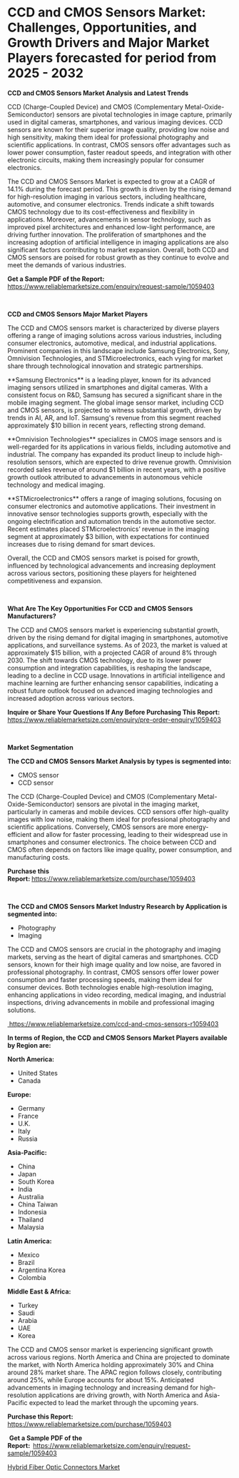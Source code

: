 <p><h1>CCD and CMOS Sensors Market: Challenges, Opportunities, and Growth Drivers and Major Market Players forecasted for period from 2025 - 2032</h1></p><p><strong>CCD and CMOS Sensors Market Analysis and Latest Trends</strong></p>
<p><p>CCD (Charge-Coupled Device) and CMOS (Complementary Metal-Oxide-Semiconductor) sensors are pivotal technologies in image capture, primarily used in digital cameras, smartphones, and various imaging devices. CCD sensors are known for their superior image quality, providing low noise and high sensitivity, making them ideal for professional photography and scientific applications. In contrast, CMOS sensors offer advantages such as lower power consumption, faster readout speeds, and integration with other electronic circuits, making them increasingly popular for consumer electronics.</p><p>The CCD and CMOS Sensors Market is expected to grow at a CAGR of 14.1% during the forecast period. This growth is driven by the rising demand for high-resolution imaging in various sectors, including healthcare, automotive, and consumer electronics. Trends indicate a shift towards CMOS technology due to its cost-effectiveness and flexibility in applications. Moreover, advancements in sensor technology, such as improved pixel architectures and enhanced low-light performance, are driving further innovation. The proliferation of smartphones and the increasing adoption of artificial intelligence in imaging applications are also significant factors contributing to market expansion. Overall, both CCD and CMOS sensors are poised for robust growth as they continue to evolve and meet the demands of various industries.</p></p>
<p><strong>Get a Sample PDF of the Report:&nbsp;</strong> <a href="https://www.reliablemarketsize.com/enquiry/request-sample/1059403?utm_campaign=2948&utm_medium=2&utm_source=Github&utm_content=ia&utm_term=06042025&utm_id=ccd-and-cmos-sensors">https://www.reliablemarketsize.com/enquiry/request-sample/1059403</a></p>
<p>&nbsp;</p>
<p><strong>CCD and CMOS Sensors Major Market Players</strong></p>
<p><p>The CCD and CMOS sensors market is characterized by diverse players offering a range of imaging solutions across various industries, including consumer electronics, automotive, medical, and industrial applications. Prominent companies in this landscape include Samsung Electronics, Sony, Omnivision Technologies, and STMicroelectronics, each vying for market share through technological innovation and strategic partnerships.</p><p>**Samsung Electronics** is a leading player, known for its advanced imaging sensors utilized in smartphones and digital cameras. With a consistent focus on R&D, Samsung has secured a significant share in the mobile imaging segment. The global image sensor market, including CCD and CMOS sensors, is projected to witness substantial growth, driven by trends in AI, AR, and IoT. Samsung's revenue from this segment reached approximately $10 billion in recent years, reflecting strong demand.</p><p>**Omnivision Technologies** specializes in CMOS image sensors and is well-regarded for its applications in various fields, including automotive and industrial. The company has expanded its product lineup to include high-resolution sensors, which are expected to drive revenue growth. Omnivision recorded sales revenue of around $1 billion in recent years, with a positive growth outlook attributed to advancements in autonomous vehicle technology and medical imaging.</p><p>**STMicroelectronics** offers a range of imaging solutions, focusing on consumer electronics and automotive applications. Their investment in innovative sensor technologies supports growth, especially with the ongoing electrification and automation trends in the automotive sector. Recent estimates placed STMicroelectronics’ revenue in the imaging segment at approximately $3 billion, with expectations for continued increases due to rising demand for smart devices.</p><p>Overall, the CCD and CMOS sensors market is poised for growth, influenced by technological advancements and increasing deployment across various sectors, positioning these players for heightened competitiveness and expansion.</p></p>
<p>&nbsp;</p>
<p><strong>What Are The Key Opportunities For CCD and CMOS Sensors Manufacturers?</strong></p>
<p><p>The CCD and CMOS sensors market is experiencing substantial growth, driven by the rising demand for digital imaging in smartphones, automotive applications, and surveillance systems. As of 2023, the market is valued at approximately $15 billion, with a projected CAGR of around 8% through 2030. The shift towards CMOS technology, due to its lower power consumption and integration capabilities, is reshaping the landscape, leading to a decline in CCD usage. Innovations in artificial intelligence and machine learning are further enhancing sensor capabilities, indicating a robust future outlook focused on advanced imaging technologies and increased adoption across various sectors.</p></p>
<p><strong>Inquire or Share Your Questions If Any Before Purchasing This Report:</strong> <a href="https://www.reliablemarketsize.com/enquiry/pre-order-enquiry/1059403?utm_campaign=2948&utm_medium=2&utm_source=Github&utm_content=ia&utm_term=06042025&utm_id=ccd-and-cmos-sensors">https://www.reliablemarketsize.com/enquiry/pre-order-enquiry/1059403</a></p>
<p>&nbsp;</p>
<p><strong>Market Segmentation</strong></p>
<p><strong>The CCD and CMOS Sensors Market Analysis by types is segmented into:</strong></p>
<p><ul><li>CMOS sensor</li><li>CCD sensor</li></ul></p>
<p><p>The CCD (Charge-Coupled Device) and CMOS (Complementary Metal-Oxide-Semiconductor) sensors are pivotal in the imaging market, particularly in cameras and mobile devices. CCD sensors offer high-quality images with low noise, making them ideal for professional photography and scientific applications. Conversely, CMOS sensors are more energy-efficient and allow for faster processing, leading to their widespread use in smartphones and consumer electronics. The choice between CCD and CMOS often depends on factors like image quality, power consumption, and manufacturing costs.</p></p>
<p><strong>Purchase this Report:&nbsp;</strong><a href="https://www.reliablemarketsize.com/purchase/1059403?utm_campaign=2948&utm_medium=2&utm_source=Github&utm_content=ia&utm_term=06042025&utm_id=ccd-and-cmos-sensors">https://www.reliablemarketsize.com/purchase/1059403</a></p>
<p>&nbsp;</p>
<p><strong>The CCD and CMOS Sensors Market Industry Research by Application is segmented into:</strong></p>
<p><ul><li>Photography</li><li>Imaging</li></ul></p>
<p><p>The CCD and CMOS sensors are crucial in the photography and imaging markets, serving as the heart of digital cameras and smartphones. CCD sensors, known for their high image quality and low noise, are favored in professional photography. In contrast, CMOS sensors offer lower power consumption and faster processing speeds, making them ideal for consumer devices. Both technologies enable high-resolution imaging, enhancing applications in video recording, medical imaging, and industrial inspections, driving advancements in mobile and professional imaging solutions.</p></p>
<p><a href="https://www.reliablemarketsize.com/ccd-and-cmos-sensors-r1059403?utm_campaign=2948&utm_medium=2&utm_source=Github&utm_content=ia&utm_term=06042025&utm_id=ccd-and-cmos-sensors">&nbsp;https://www.reliablemarketsize.com/ccd-and-cmos-sensors-r1059403</a></p>
<p><strong>In terms of Region, the CCD and CMOS Sensors Market Players available by Region are:</strong></p>
<p>
    <p> <strong> North America: </strong>
        <ul>
            <li>United States</li>
            <li>Canada</li>
        </ul>
        </p> 
    <p> <strong> Europe: </strong>
        <ul>
            <li>Germany</li>
            <li>France</li>
            <li>U.K.</li>
            <li>Italy</li>
            <li>Russia</li>
        </ul>
        </p> 
    <p> <strong> Asia-Pacific: </strong>
        <ul>
            <li>China</li>
            <li>Japan</li>
            <li>South Korea</li>
            <li>India</li>
            <li>Australia</li>
            <li>China Taiwan</li>
            <li>Indonesia</li>
            <li>Thailand</li>
            <li>Malaysia</li>
        </ul>
        </p> 
    <p> <strong> Latin America: </strong>
        <ul>
            <li>Mexico</li>
            <li>Brazil</li>
            <li>Argentina Korea</li>
            <li>Colombia</li>
        </ul>
        </p> 
    <p> <strong> Middle East & Africa: </strong>
        <ul>
            <li>Turkey</li>
            <li>Saudi</li>
            <li>Arabia</li>
            <li>UAE</li>
            <li>Korea</li>
        </ul>
    </p>
    </p>
<p><p>The CCD and CMOS sensor market is experiencing significant growth across various regions. North America and China are projected to dominate the market, with North America holding approximately 30% and China around 28% market share. The APAC region follows closely, contributing around 25%, while Europe accounts for about 15%. Anticipated advancements in imaging technology and increasing demand for high-resolution applications are driving growth, with North America and Asia-Pacific expected to lead the market through the upcoming years.</p></p>
<p><strong>Purchase this Report: </strong><a href="https://www.reliablemarketsize.com/purchase/1059403?utm_campaign=2948&utm_medium=2&utm_source=Github&utm_content=ia&utm_term=06042025&utm_id=ccd-and-cmos-sensors">https://www.reliablemarketsize.com/purchase/1059403</a></p>
<p>&nbsp;<strong>Get a Sample PDF of the Report:&nbsp;&nbsp;</strong><a href="https://www.reliablemarketsize.com/enquiry/request-sample/1059403?utm_campaign=2948&utm_medium=2&utm_source=Github&utm_content=ia&utm_term=06042025&utm_id=ccd-and-cmos-sensors">https://www.reliablemarketsize.com/enquiry/request-sample/1059403</a></p>
<p><strong></strong></p>
<p><p><a href="https://github.com/sadimsamid/Market-Research-Report-List-1/blob/main/hybrid-fiber-optic-connectors-market.md?utm_campaign=2948&utm_medium=2&utm_source=Github&utm_content=ia&utm_term=06042025&utm_id=ccd-and-cmos-sensors">Hybrid Fiber Optic Connectors Market</a></p></p>